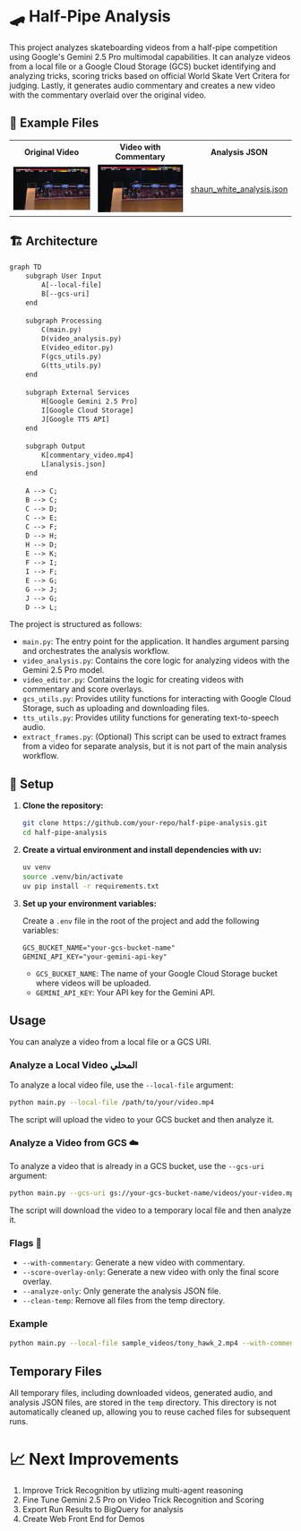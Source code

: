 # 🛹 Half-Pipe Analysis

This project analyzes skateboarding videos from a half-pipe competition using Google's Gemini 2.5 Pro multimodal capabilities. It can analyze videos from a local file or a Google Cloud Storage (GCS) bucket identifying and analyzing tricks, scoring tricks based on official World Skate Vert Critera for judging. Lastly, it generates audio commentary and creates a new video with the commentary overlaid over the original video.

## 📂 Example Files

<table>
  <tr>
    <th>Original Video</th>
    <th>Video with Commentary</th>
    <th>Analysis JSON</th>
  </tr>
  <tr>
    <td>
      <a href="example_files/shaun_white.mp4" target="_blank">
        <img src="example_files/shaun_white_thumbnail.jpg" width="200px" />
      </a>
    </td>
    <td>
      <a href="example_files/shaun_white_commentary.mp4" target="_blank">
        <img src="example_files/shaun_white_commentary_thumbnail.jpg" width="200px" />
      </a>
    </td>
    <td>
      <a href="example_files/shaun_white_analysis.json">shaun_white_analysis.json</a>
    </td>
  </tr>
</table>

## 🏗️ Architecture

```mermaid
graph TD
    subgraph User Input
        A[--local-file]
        B[--gcs-uri]
    end

    subgraph Processing
        C(main.py)
        D(video_analysis.py)
        E(video_editor.py)
        F(gcs_utils.py)
        G(tts_utils.py)
    end

    subgraph External Services
        H[Google Gemini 2.5 Pro]
        I[Google Cloud Storage]
        J[Google TTS API]
    end

    subgraph Output
        K[commentary_video.mp4]
        L[analysis.json]
    end

    A --> C;
    B --> C;
    C --> D;
    C --> E;
    C --> F;
    D --> H;
    H --> D;
    E --> K;
    F --> I;
    I --> F;
    E --> G;
    G --> J;
    J --> G;
    D --> L;
```

The project is structured as follows:

-   `main.py`: The entry point for the application. It handles argument parsing and orchestrates the analysis workflow.
-   `video_analysis.py`: Contains the core logic for analyzing videos with the Gemini 2.5 Pro model.
-   `video_editor.py`: Contains the logic for creating videos with commentary and score overlays.
-   `gcs_utils.py`: Provides utility functions for interacting with Google Cloud Storage, such as uploading and downloading files.
-   `tts_utils.py`: Provides utility functions for generating text-to-speech audio.
-   `extract_frames.py`: (Optional) This script can be used to extract frames from a video for separate analysis, but it is not part of the main analysis workflow.

## 🚀 Setup

1.  **Clone the repository:**

    ```bash
    git clone https://github.com/your-repo/half-pipe-analysis.git
    cd half-pipe-analysis
    ```

2.  **Create a virtual environment and install dependencies with uv:**

    ```bash
    uv venv
    source .venv/bin/activate
    uv pip install -r requirements.txt
    ```

3.  **Set up your environment variables:**

    Create a `.env` file in the root of the project and add the following variables:

    ```
    GCS_BUCKET_NAME="your-gcs-bucket-name"
    GEMINI_API_KEY="your-gemini-api-key"
    ```

    -   `GCS_BUCKET_NAME`: The name of your Google Cloud Storage bucket where videos will be uploaded.
    -   `GEMINI_API_KEY`: Your API key for the Gemini API.

## Usage

You can analyze a video from a local file or a GCS URI.

### Analyze a Local Video  المحلي

To analyze a local video file, use the `--local-file` argument:

```bash
python main.py --local-file /path/to/your/video.mp4
```

The script will upload the video to your GCS bucket and then analyze it.

### Analyze a Video from GCS ☁️

To analyze a video that is already in a GCS bucket, use the `--gcs-uri` argument:

```bash
python main.py --gcs-uri gs://your-gcs-bucket-name/videos/your-video.mp4
```

The script will download the video to a temporary local file and then analyze it.

### Flags 🚩

-   `--with-commentary`: Generate a new video with commentary.
-   `--score-overlay-only`: Generate a new video with only the final score overlay.
-   `--analyze-only`: Only generate the analysis JSON file.
-   `--clean-temp`: Remove all files from the temp directory.

### Example

```bash
python main.py --local-file sample_videos/tony_hawk_2.mp4 --with-commentary
```

## Temporary Files

All temporary files, including downloaded videos, generated audio, and analysis JSON files, are stored in the `temp` directory. This directory is not automatically cleaned up, allowing you to reuse cached files for subsequent runs.

# 📈 Next Improvements
1) Improve Trick Recognition by utlizing multi-agent reasoning
2) Fine Tune Gemini 2.5 Pro on Video Trick Recognition and Scoring
3) Export Run Results to BigQuery for analysis
4) Create Web Front End for Demos